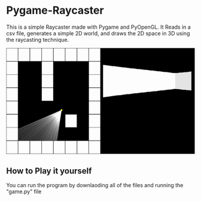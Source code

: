 # Pygame-Raycaster

This is a simple Raycaster made with Pygame and PyOpenGL. It Reads in a csv file, generates a simple 2D world, and draws the 2D space in 3D using the raycasting technique.

![Demo](https://github.com/ChristianD37/Pygame-Raycaster/blob/master/demo_ray.gif)

## How to Play it yourself

You can run the program by downlaoding all of the files and running the "game.py" file
